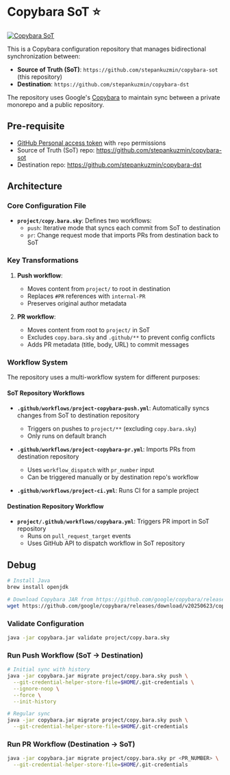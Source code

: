 # Copybara SoT ⭐️

[![Copybara SoT](https://github.com/stepankuzmin/copybara-sot/actions/workflows/project-copybara-push.yml/badge.svg)](https://github.com/stepankuzmin/copybara-sot/actions/workflows/copybara.yml)

This is a Copybara configuration repository that manages bidirectional synchronization between:
- **Source of Truth (SoT)**: `https://github.com/stepankuzmin/copybara-sot` (this repository)
- **Destination**: `https://github.com/stepankuzmin/copybara-dst`

The repository uses Google's [Copybara](https://github.com/google/copybara/) to maintain sync between a private monorepo and a public repository.

## Pre-requisite

- [GitHub Personal access token](https://github.com/settings/tokens) with `repo` permissions
- Source of Truth (SoT) repo: https://github.com/stepankuzmin/copybara-sot
- Destination repo: https://github.com/stepankuzmin/copybara-dst

## Architecture

### Core Configuration File

- **`project/copy.bara.sky`**: Defines two workflows:
  - `push`: Iterative mode that syncs each commit from SoT to destination
  - `pr`: Change request mode that imports PRs from destination back to SoT

### Key Transformations

1. **Push workflow**:
   - Moves content from `project/` to root in destination
   - Replaces `#PR` references with `internal-PR`
   - Preserves original author metadata

2. **PR workflow**:
   - Moves content from root to `project/` in SoT
   - Excludes `copy.bara.sky` and `.github/**` to prevent config conflicts
   - Adds PR metadata (title, body, URL) to commit messages

### Workflow System

The repository uses a multi-workflow system for different purposes:

#### SoT Repository Workflows

- **`.github/workflows/project-copybara-push.yml`**: Automatically syncs changes from SoT to destination repository
  - Triggers on pushes to `project/**` (excluding `copy.bara.sky`)
  - Only runs on default branch

- **`.github/workflows/project-copybara-pr.yml`**: Imports PRs from destination repository
  - Uses `workflow_dispatch` with `pr_number` input
  - Can be triggered manually or by destination repo's workflow

- **`.github/workflows/project-ci.yml`**: Runs CI for a sample project

#### Destination Repository Workflow

- **`project/.github/workflows/copybara.yml`**: Triggers PR import in SoT repository
  - Runs on `pull_request_target` events
  - Uses GitHub API to dispatch workflow in SoT repository

## Debug

```bash
# Install Java
brew install openjdk

# Download Copybara JAR from https://github.com/google/copybara/releases
wget https://github.com/google/copybara/releases/download/v20250623/copybara_deploy.jar -O copybara.jar
```

### Validate Configuration

```bash
java -jar copybara.jar validate project/copy.bara.sky
```

### Run Push Workflow (SoT → Destination)

```bash
# Initial sync with history
java -jar copybara.jar migrate project/copy.bara.sky push \
  --git-credential-helper-store-file=$HOME/.git-credentials \
  --ignore-noop \
  --force \
  --init-history

# Regular sync
java -jar copybara.jar migrate project/copy.bara.sky push \
  --git-credential-helper-store-file=$HOME/.git-credentials
```

### Run PR Workflow (Destination → SoT)

```bash
java -jar copybara.jar migrate project/copy.bara.sky pr <PR_NUMBER> \
  --git-credential-helper-store-file=$HOME/.git-credentials
```
